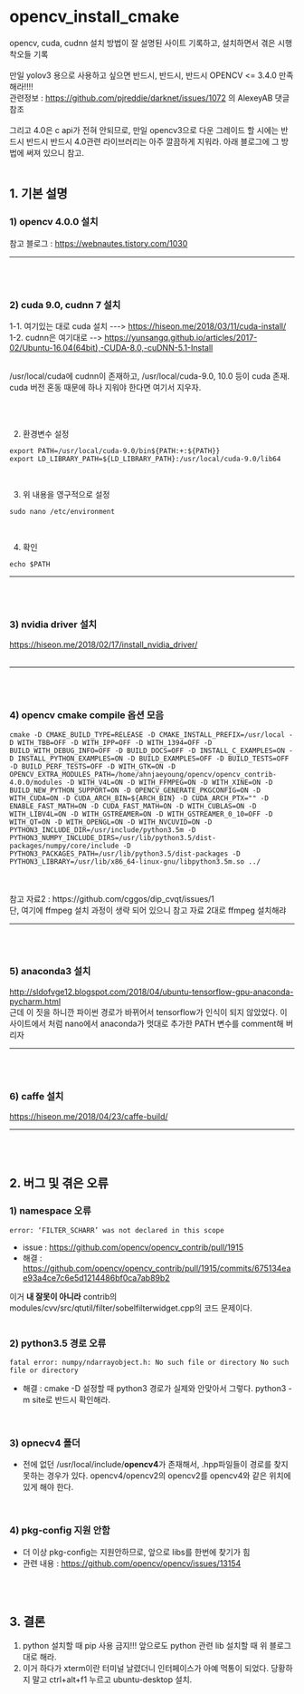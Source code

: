 # opencv_install_cmake
opencv, cuda, cudnn 설치 방법이 잘 설명된 사이트 기록하고, 설치하면서 겪은 시행착오들 기록
<br>
<br> 만일 yolov3 용으로 사용하고 싶으면 반드시, 반드시, 반드시 OPENCV <= 3.4.0 만족해라!!!!
<br> 관련정보 : https://github.com/pjreddie/darknet/issues/1072 의 AlexeyAB 댓글 참조
<br>
<br> 그리고 4.0은 c api가 전혀 안되므로, 만일 opencv3으로 다운 그레이드 할 시에는 반드시 반드시 반드시 4.0관련 라이브러리는 아주 깔끔하게 지워라. 아래 블로그에 그 방법에 써져 있으니 참고.
<br>
<br>

## 1. 기본 설명
### 1) opencv 4.0.0 설치

참고 블로그 : https://webnautes.tistory.com/1030

 -----------------------------------------------------------------------------
<br>
<br>
 
### 2) cuda 9.0, cudnn 7 설치

 1-1. 여기있는 대로 cuda 설치  --->  https://hiseon.me/2018/03/11/cuda-install/  
 1-2. cudnn은 여기대로 --> https://yunsangq.github.io/articles/2017-02/Ubuntu-16.04(64bit),-CUDA-8.0,-cuDNN-5.1-Install
 
 <br>
 /usr/local/cuda에 cudnn이 존재하고, /usr/local/cuda-9.0, 10.0 등이 cuda 존재. cuda 버전 혼동 때문에 하나 지워야 한다면 여기서 지우자.
 
 
 
<br><br>

 2. 환경변수 설정
```
export PATH=/usr/local/cuda-9.0/bin${PATH:+:${PATH}}
export LD_LIBRARY_PATH=${LD_LIBRARY_PATH}:/usr/local/cuda-9.0/lib64
``` 
<br>

 3. 위 내용을  영구적으로 설정
```
sudo nano /etc/environment
```
<br>

 4. 확인
```
echo $PATH
```
 -----------------------------------------------------------------------------
<br>
<br>

### 3) nvidia driver 설치
https://hiseon.me/2018/02/17/install_nvidia_driver/<br><br>

 -----------------------------------------------------------------------------
<br>
<br>

### 4) opencv cmake compile 옵션 모음
```
cmake -D CMAKE_BUILD_TYPE=RELEASE -D CMAKE_INSTALL_PREFIX=/usr/local -D WITH_TBB=OFF -D WITH_IPP=OFF -D WITH_1394=OFF -D BUILD_WITH_DEBUG_INFO=OFF -D BUILD_DOCS=OFF -D INSTALL_C_EXAMPLES=ON -D INSTALL_PYTHON_EXAMPLES=ON -D BUILD_EXAMPLES=OFF -D BUILD_TESTS=OFF -D BUILD_PERF_TESTS=OFF -D WITH_GTK=ON -D OPENCV_EXTRA_MODULES_PATH=/home/ahnjaeyoung/opencv/opencv_contrib-4.0.0/modules -D WITH_V4L=ON -D WITH_FFMPEG=ON -D WITH_XINE=ON -D BUILD_NEW_PYTHON_SUPPORT=ON -D OPENCV_GENERATE_PKGCONFIG=ON -D WITH_CUDA=ON -D CUDA_ARCH_BIN=${ARCH_BIN} -D CUDA_ARCH_PTX="" -D ENABLE_FAST_MATH=ON -D CUDA_FAST_MATH=ON -D WITH_CUBLAS=ON -D WITH_LIBV4L=ON -D WITH_GSTREAMER=ON -D WITH_GSTREAMER_0_10=OFF -D WITH_QT=ON -D WITH_OPENGL=ON -D WITH_NVCUVID=ON -D PYTHON3_INCLUDE_DIR=/usr/include/python3.5m -D PYTHON3_NUMPY_INCLUDE_DIRS=/usr/lib/python3.5/dist-packages/numpy/core/include -D PYTHON3_PACKAGES_PATH=/usr/lib/python3.5/dist-packages -D PYTHON3_LIBRARY=/usr/lib/x86_64-linux-gnu/libpython3.5m.so ../
```
<br> 
<br> 참고 자료2 : https://github.com/cggos/dip_cvqt/issues/1
<br> 단, 여기에 ffmpeg 설치 과정이 생략 되어 있으니 참고 자료 2대로 ffmpeg 설치해랴
<br>


 -----------------------------------------------------------------------------
<br>
<br>

### 5) anaconda3 설치
http://sldofvge12.blogspot.com/2018/04/ubuntu-tensorflow-gpu-anaconda-pycharm.html <br>
근데 이 짓을 하니깐 파이썬 경로가 바뀌어서 tensorflow가 인식이 되지 않았었다. 이 사이트에서 처럼 nano에서 anaconda가 멋대로 추가한 PATH 변수를 comment해 버리자 

 -----------------------------------------------------------------------------
<br>
<br>


### 6) caffe 설치
https://hiseon.me/2018/04/23/caffe-build/ <br>

 -----------------------------------------------------------------------------
<br>
<br>

## 2. 버그 및 겪은 오류
### 1) namespace 오류
```
error: ‘FILTER_SCHARR’ was not declared in this scope
```

* issue : https://github.com/opencv/opencv_contrib/pull/1915 <br>
* 해결   : https://github.com/opencv/opencv_contrib/pull/1915/commits/675134eae93a4ce7c6e5d1214486bf0ca7ab89b2 <br>

이거 **내 잘못이 아니라** contrib의 modules/cvv/src/qtutil/filter/sobelfilterwidget.cpp의 코드 문제이다.<br>
<br>

### 2) python3.5 경로 오류
```
fatal error: numpy/ndarrayobject.h: No such file or directory No such file or directory
```
* 해결  : cmake -D 설정할 때 python3 경로가 실제와 안맞아서 그렇다. python3 -m site로 반드시 확인해라.
<br>

### 3) opnecv4 폴더
* 전에 없던 /usr/local/include/**opencv4**가 존재해서, .hpp파일들이 경로를 찾지 못하는 경우가 있다. opencv4/opencv2의 opencv2를 opencv4와 같은 위치에 있게 해야 한다.
<br>

### 4) pkg-config 지원 안함
* 더 이상 pkg-config는 지원안하므로, 앞으로 libs를 한번에 찾기가 힘
* 관련 내용 : https://github.com/opencv/opencv/issues/13154
<br>
<br>

## 3. 결론
 1. python 설치할 때 pip 사용 금지!!! 앞으로도 python 관련 lib 설치할 때 위 블로그 대로 해라.
 2. 이거 하다가 xterm이란 터미널 날렸더니 인터페이스가 아예 먹통이 되었다. 당황하지 말고 ctrl+alt+f1 누르고 ubuntu-desktop 설치.


